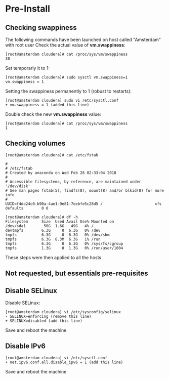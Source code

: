 # Pre-Install

## Checking swappiness
The following commands have been launched on host called "Amsterdam" with root user
Check the actual value of __vm.swappiness__:
```
[root@amsterdam cloudera]# cat /proc/sys/vm/swappiness
30
```
Set temporarly it to 1:
```
[root@amsterdam cloudera]# sudo sysctl vm.swappiness=1
vm.swappiness = 1
```
Setting the swappiness permanently to 1 (robust to restarts):
```
[root@amsterdam cloudera] sudo vi /etc/sysctl.conf
+ vm.swappiness = 1 (added this line)
```
Double check the new __vm.swappiness__ value:
```
[root@amsterdam cloudera]# cat /proc/sys/vm/swappiness
1
```

## Checking volumes
```
[root@amsterdam cloudera]# cat /etc/fstab

#
# /etc/fstab
# Created by anaconda on Wed Feb 28 02:33:04 2018
#
# Accessible filesystems, by reference, are maintained under '/dev/disk'
# See man pages fstab(5), findfs(8), mount(8) and/or blkid(8) for more info
#
UUID=f4da24c0-b90a-4ae1-9e81-7eebfe5c28d5 /                       xfs     defaults        0 0

[root@amsterdam cloudera]# df -h
Filesystem      Size  Used Avail Use% Mounted on
/dev/sda1        50G  1.6G   49G   4% /
devtmpfs        6.3G     0  6.3G   0% /dev
tmpfs           6.3G     0  6.3G   0% /dev/shm
tmpfs           6.3G  8.3M  6.3G   1% /run
tmpfs           6.3G     0  6.3G   0% /sys/fs/cgroup
tmpfs           1.3G     0  1.3G   0% /run/user/1004
```

These steps were then applied to all the hosts


## Not requested, but essentials pre-requisites 

## Disable SELinux
Disable SELinux:
```
[root@amsterdam cloudera] vi /etc/sysconfig/selinux
- SELINUX=enforcing (remove this line)
+ SELINUX=disabled (add this line)
```
Save and reboot the machine

## Disable IPv6
```
[root@amsterdam cloudera] vi /etc/sysctl.conf
+ net.ipv6.conf.all.disable_ipv6 = 1 (add this line)
```
Save and reboot the machine